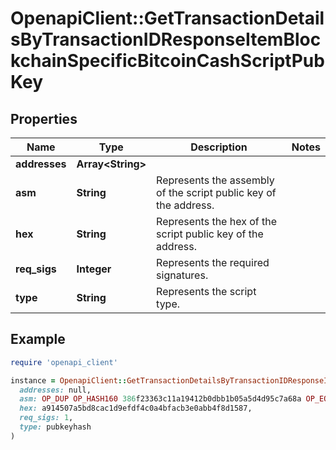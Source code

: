 # OpenapiClient::GetTransactionDetailsByTransactionIDResponseItemBlockchainSpecificBitcoinCashScriptPubKey

## Properties

| Name | Type | Description | Notes |
| ---- | ---- | ----------- | ----- |
| **addresses** | **Array&lt;String&gt;** |  |  |
| **asm** | **String** | Represents the assembly of the script public key of the address. |  |
| **hex** | **String** | Represents the hex of the script public key of the address. |  |
| **req_sigs** | **Integer** | Represents the required signatures. |  |
| **type** | **String** | Represents the script type. |  |

## Example

```ruby
require 'openapi_client'

instance = OpenapiClient::GetTransactionDetailsByTransactionIDResponseItemBlockchainSpecificBitcoinCashScriptPubKey.new(
  addresses: null,
  asm: OP_DUP OP_HASH160 386f23363c11a19412b0dbb1b05a5d4d95c7a68a OP_EQUALVERIFY OP_CHECKSIG,
  hex: a914507a5bd8cac1d9efdf4c0a4bfacb3e0abb4f8d1587,
  req_sigs: 1,
  type: pubkeyhash
)
```

